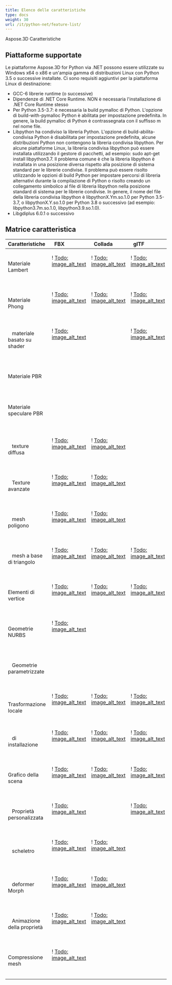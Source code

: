 ```yaml
---
title: Elenco delle caratteristiche
type: docs
weight: 30
url: /it/python-net/feature-list/
---
```

Aspose.3D Caratteristiche


##  **Piattaforme supportate**

Le piattaforme Aspose.3D for Python via .NET possono essere utilizzate su Windows x64 o x86 e un'ampia gamma di distribuzioni Linux con Python 3.5 o successive installate. Ci sono requisiti aggiuntivi per la piattaforma Linux di destinazione:
- GCC-6 librerie runtime (o successive)
- Dipendenze di .NET Core Runtime. NON è necessaria l'installazione di .NET Core Runtime stesso
- Per Python 3.5-3.7: è necessaria la build pymalloc di Python. L'opzione di build-with-pymalloc Python è abilitata per impostazione predefinita. In genere, la build pymalloc di Python è contrassegnata con il suffisso m nel nome file.
- Libpython ha condiviso la libreria Python. L'opzione di build-abilita-condivisa Python è disabilitata per impostazione predefinita, alcune distribuzioni Python non contengono la libreria condivisa libpython. Per alcune piattaforme Linux, la libreria condivisa libpython può essere installata utilizzando il gestore di pacchetti, ad esempio: sudo apt-get install libpython3.7. Il problema comune è che la libreria libpython è installata in una posizione diversa rispetto alla posizione di sistema standard per le librerie condivise. Il problema può essere risolto utilizzando le opzioni di build Python per impostare percorsi di libreria alternativi durante la compilazione di Python o risolto creando un collegamento simbolico al file di libreria libpython nella posizione standard di sistema per le librerie condivise. In genere, il nome del file della libreria condivisa libpython è libpythonX.Ym.so.1.0 per Python 3.5-3.7, o libpythonX.Y.so.1.0 per Python 3.8 o successivo (ad esempio: libpython3.7m.so.1.0, libpython3.9.so.1.0).
- Libgdiplus 6.0.1 o successivo


##  **Matrice caratteristica**

|**Caratteristiche** |` `FBX|` `Collada|` `glTF|` `glTF 2.0|` `U3D|` `PDF|` `STL|` `OBJ|` `PLY|` `3DS|` `ASE|` `X|` `3MF|` `RVM|` `Draco|
| :- | :- | :- | :- | :- | :- | :- | :- | :- | :- | :- | :- | :- | :- | :- | :- |
|Materiale Lambert ` `|<p>! [Todo: image_alt_text](accept.png)</p><p> </p>|<p>! [Todo: image_alt_text](accept.png)</p><p> </p>|<p>! [Todo: image_alt_text](accept.png)</p><p> </p>| |<p>! [Todo: image_alt_text](accept.png)</p><p> </p>|<p>! [Todo: image_alt_text](accept.png)</p><p> </p>| |<p>! [Todo: image_alt_text](accept.png)</p><p> </p>| |<p>! [Todo: image_alt_text](accept.png)</p><p> </p>|<p>! [Todo: image_alt_text](accept.png)</p><p> </p>|<p>! [Todo: image_alt_text](accept.png)</p><p> </p>| | | |
|Materiale Phong ` `|<p>! [Todo: image_alt_text](accept.png)</p><p> </p>|<p>! [Todo: image_alt_text](accept.png)</p><p> </p>|<p>! [Todo: image_alt_text](accept.png)</p><p> </p>| |<p>! [Todo: image_alt_text](accept.png)</p><p> </p>|<p>! [Todo: image_alt_text](accept.png)</p><p> </p>| |<p>! [Todo: image_alt_text](accept.png)</p><p> </p>| | |<p>! [Todo: image_alt_text](accept.png)</p><p> </p>|<p>! [Todo: image_alt_text](accept.png)</p><p> </p>| | | |
|` ` materiale basato su shader|<p>! [Todo: image_alt_text](accept.png)</p><p> </p>| |<p>! [Todo: image_alt_text](accept.png)</p><p> </p>| | | | | | | | | | | | |
|Materiale PBR ` `| | | |<p>! [Todo: image_alt_text](accept.png)</p><p> </p>| | | | | | | | | | | |
|Materiale speculare PBR ` `| | | |<p>! [Todo: image_alt_text](accept.png)</p><p> </p>| | | | | | | | | | | |
|` ` texture diffusa|<p>! [Todo: image_alt_text](accept.png)</p><p> </p>|<p>! [Todo: image_alt_text](accept.png)</p><p> </p>| |<p>! [Todo: image_alt_text](accept.png)</p><p> </p>|<p>! [Todo: image_alt_text](accept.png)</p><p> </p>|<p>! [Todo: image_alt_text](accept.png)</p><p> </p>| |<p>! [Todo: image_alt_text](accept.png)</p><p> </p>| |<p>! [Todo: image_alt_text](accept.png)</p><p> </p>|<p>! [Todo: image_alt_text](accept.png)</p><p> </p>|<p>! [Todo: image_alt_text](accept.png)</p><p> </p>|<p>! [Todo: image_alt_text](accept.png)</p><p> </p>| | |
|` ` Texture avanzate|<p>! [Todo: image_alt_text](accept.png)</p><p> </p>|<p>! [Todo: image_alt_text](accept.png)</p><p> </p>| |<p>! [Todo: image_alt_text](accept.png)</p><p> </p>|<p>! [Todo: image_alt_text](accept.png)</p><p> </p>|<p>! [Todo: image_alt_text](accept.png)</p><p> </p>| |<p>! [Todo: image_alt_text](accept.png)</p><p> </p>| | | | | | | |
|` ` mesh poligono|<p>! [Todo: image_alt_text](accept.png)</p><p> </p>|<p>! [Todo: image_alt_text](accept.png)</p><p> </p>| | | | | |<p>! [Todo: image_alt_text](accept.png)</p><p> </p>| | | | | |<p>! [Todo: image_alt_text](accept.png)</p><p> </p>| |
|` ` mesh a base di triangolo|<p>! [Todo: image_alt_text](accept.png)</p><p> </p>|<p>! [Todo: image_alt_text](accept.png)</p><p> </p>|<p>! [Todo: image_alt_text](accept.png)</p><p> </p>|<p>! [Todo: image_alt_text](accept.png)</p><p> </p>|<p>! [Todo: image_alt_text](accept.png)</p><p> </p>|<p>! [Todo: image_alt_text](accept.png)</p><p> </p>|<p>! [Todo: image_alt_text](accept.png)</p><p> </p>|<p>! [Todo: image_alt_text](accept.png)</p><p> </p>|<p>! [Todo: image_alt_text](accept.png)</p><p> </p>|<p>! [Todo: image_alt_text](accept.png)</p><p> </p>|<p>! [Todo: image_alt_text](accept.png)</p><p> </p>|<p>! [Todo: image_alt_text](accept.png)</p><p> </p>|<p>! [Todo: image_alt_text](accept.png)</p><p> </p>|<p>! [Todo: image_alt_text](accept.png)</p><p> </p>|<p>! [Todo: image_alt_text](accept.png)</p><p> </p>|
|Elementi di vertice ` `|<p>! [Todo: image_alt_text](accept.png)</p><p> </p>|<p>! [Todo: image_alt_text](accept.png)</p><p> </p>|<p>! [Todo: image_alt_text](accept.png)</p><p> </p>|<p>! [Todo: image_alt_text](accept.png)</p><p> </p>|<p>! [Todo: image_alt_text](accept.png)</p><p> </p>|<p>! [Todo: image_alt_text](accept.png)</p><p> </p>| |<p>! [Todo: image_alt_text](accept.png)</p><p> </p>|<p>! [Todo: image_alt_text](accept.png)</p><p> </p>|<p>! [Todo: image_alt_text](accept.png)</p><p> </p>|<p>! [Todo: image_alt_text](accept.png)</p><p> </p>|<p>! [Todo: image_alt_text](accept.png)</p><p> </p>| | |<p>! [Todo: image_alt_text](accept.png)</p><p> </p>|
|Geometrie NURBS ` `|<p>! [Todo: image_alt_text](accept.png)</p><p> </p>| | | | | | | | | | | | | | |
|` ` Geometrie parametrizzate| | | | | | | | | | | | | |<p>! [Todo: image_alt_text](accept.png)</p><p> </p>| |
|` ` Trasformazione locale|<p>! [Todo: image_alt_text](accept.png)</p><p> </p>|<p>! [Todo: image_alt_text](accept.png)</p><p> </p>|<p>! [Todo: image_alt_text](accept.png)</p><p> </p>|<p>! [Todo: image_alt_text](accept.png)</p><p> </p>|<p>! [Todo: image_alt_text](accept.png)</p><p> </p>|<p>! [Todo: image_alt_text](accept.png)</p><p> </p>| | | |<p>! [Todo: image_alt_text](accept.png)</p><p> </p>|<p>! [Todo: image_alt_text](accept.png)</p><p> </p>|<p>! [Todo: image_alt_text](accept.png)</p><p> </p>| |<p>! [Todo: image_alt_text](accept.png)</p><p> </p>| |
|` ` di installazione|<p>! [Todo: image_alt_text](accept.png)</p><p> </p>|<p>! [Todo: image_alt_text](accept.png)</p><p> </p>|<p>! [Todo: image_alt_text](accept.png)</p><p> </p>|<p>! [Todo: image_alt_text](accept.png)</p><p> </p>|<p>! [Todo: image_alt_text](accept.png)</p><p> </p>|<p>! [Todo: image_alt_text](accept.png)</p><p> </p>| | | | | | | | | |
|Grafico della scena ` `|<p>! [Todo: image_alt_text](accept.png)</p><p> </p>|<p>! [Todo: image_alt_text](accept.png)</p><p> </p>|<p>! [Todo: image_alt_text](accept.png)</p><p> </p>|<p>! [Todo: image_alt_text](accept.png)</p><p> </p>|<p>! [Todo: image_alt_text](accept.png)</p><p> </p>|<p>! [Todo: image_alt_text](accept.png)</p><p> </p>| | | |<p>! [Todo: image_alt_text](accept.png)</p><p> </p>| |<p>! [Todo: image_alt_text](accept.png)</p><p> </p>| |<p>! [Todo: image_alt_text](accept.png)</p><p> </p>| |
|` ` Proprietà personalizzata|<p>! [Todo: image_alt_text](accept.png)</p><p> </p>| |<p>! [Todo: image_alt_text](accept.png)</p><p> </p>|<p>! [Todo: image_alt_text](accept.png)</p><p> </p>| | | | | | | | | | | |
|` ` scheletro|<p>! [Todo: image_alt_text](accept.png)</p><p> </p>|<p>! [Todo: image_alt_text](accept.png)</p><p> </p>| | | | | | | | | | | | | |
|` ` deformer Morph|<p>! [Todo: image_alt_text](accept.png)</p><p> </p>|<p>! [Todo: image_alt_text](accept.png)</p><p> </p>| | | | | | | | | | | | | |
|` ` Animazione della proprietà|<p>! [Todo: image_alt_text](accept.png)</p><p> </p>|<p>! [Todo: image_alt_text](accept.png)</p><p> </p>| | | | | | | | | | | | | |
|Compressione mesh ` `|<p>! [Todo: image_alt_text](accept.png)</p><p> </p>| | | |<p>! [Todo: image_alt_text](accept.png)</p><p> </p>|<p>! [Todo: image_alt_text](accept.png)</p><p> </p>| | | | | | |<p>! [Todo: image_alt_text](accept.png)</p><p> </p>| |<p>! [Todo: image_alt_text](accept.png)</p><p> </p>|

